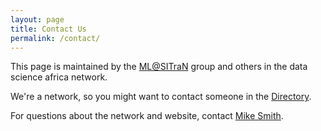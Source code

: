 ```yaml
---
layout: page
title: Contact Us
permalink: /contact/
---
```


This page is maintained by the [ML@SITraN](http://sheffieldml.github.io/) group and others in the data science africa network.

We're a network, so you might want to contact someone in the [Directory](dir).

For questions about the network and website, contact [Mike Smith](mailto:mike@michaeltsmith.org.uk).
